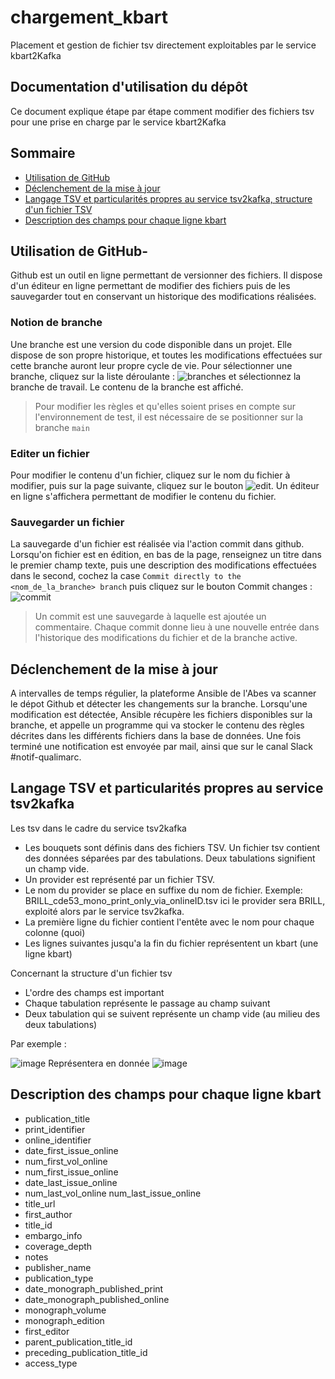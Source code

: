 # chargement_kbart
Placement et gestion de fichier tsv directement exploitables par le service kbart2Kafka

## Documentation d'utilisation du dépôt

Ce document explique étape par étape comment modifier des fichiers tsv pour une prise en charge par le service kbart2Kafka

## Sommaire
- [Utilisation de GitHub](#1)
- [Déclenchement de la mise à jour](#2)
- [Langage TSV et particularités propres au service tsv2kafka, structure d'un fichier TSV](#3)
- [Description des champs pour chaque ligne kbart](#4)

## Utilisation de GitHub-  <a id="1"></a>
Github est un outil en ligne permettant de versionner des fichiers. Il dispose d'un éditeur en ligne permettant de modifier des fichiers puis de les sauvegarder tout en conservant un historique des modifications réalisées.

### Notion de branche
Une branche est une version du code disponible dans un projet. Elle dispose de son propre historique, et toutes les modifications effectuées sur cette branche auront leur propre cycle de vie. Pour sélectionner une branche, cliquez sur la liste déroulante : ![branches](https://user-images.githubusercontent.com/57490853/190959280-452d5f2b-a04e-4061-ac49-3bea09ddf00b.PNG) 
et sélectionnez la branche de travail. Le contenu de la branche est affiché.
> Pour modifier les règles et qu'elles soient prises en compte sur l'environnement de test, il est nécessaire de se 
> positionner sur la branche ``main``

### Editer un fichier
Pour modifier le contenu d'un fichier, cliquez sur le nom du fichier à modifier, puis sur la page suivante, cliquez sur le bouton ![edit](https://user-images.githubusercontent.com/57490853/190960013-f2216993-faee-468d-aee5-daf8dd0b41e3.PNG). Un éditeur en ligne s'affichera permettant de modifier le contenu du fichier.

### Sauvegarder un fichier
La sauvegarde d'un fichier est réalisée via l'action commit dans github. Lorsqu'on fichier est en édition, en bas de la page, renseignez un titre dans le premier champ texte, puis une description des modifications effectuées dans le second, cochez la case ``Commit directly to the <nom_de_la_branche> branch`` puis cliquez sur le bouton Commit changes :  
![commit](https://user-images.githubusercontent.com/57490853/190960543-e91a3708-9308-4f43-ad39-111ecb62a1ce.PNG) 
> Un commit est une sauvegarde à laquelle est ajoutée un commentaire.
> Chaque commit donne lieu à une nouvelle entrée dans l'historique des modifications du fichier et de la branche active.

## Déclenchement de la mise à jour <a id="2"></a>
A intervalles de temps régulier, la plateforme Ansible de l'Abes va scanner le dépot Github et détecter les changements sur la branche. Lorsqu'une modification est détectée, Ansible récupère les fichiers disponibles sur la branche, et appelle un programme qui va stocker le contenu des règles décrites dans les différents fichiers dans la base de données. Une fois terminé une notification est envoyée par mail, ainsi que sur le canal Slack #notif-qualimarc.

## Langage TSV et particularités propres au service tsv2kafka<a id="3"></a>

Les tsv dans le cadre du service tsv2kafka
- Les bouquets sont définis dans des fichiers TSV. Un fichier tsv contient des données séparées par des tabulations. Deux tabulations signifient un champ vide.
- Un provider est représenté par un fichier TSV.
- Le nom du provider se place en suffixe du nom de fichier. Exemple: BRILL_cde53_mono_print_only_via_onlineID.tsv ici le provider sera BRILL, exploité alors par le service tsv2kafka.
- La première ligne du fichier contient l'entête avec le nom pour chaque colonne (quoi)
- Les lignes suivantes jusqu'a la fin du fichier représentent un kbart (une ligne kbart)

Concernant la structure d'un fichier tsv
- L'ordre des champs est important
- Chaque tabulation représente le passage au champ suivant
- Deux tabulation qui se suivent représente un champ vide (au milieu des deux tabulations)

Par exemple :  

![image](https://user-images.githubusercontent.com/19894885/235693869-1b0fb07b-6ef7-4ca9-8e21-717fec9474cc.png)
Représentera en donnée
![image](https://user-images.githubusercontent.com/19894885/235694008-785b37a4-ba46-4277-9d34-0b0e6c4131bb.png)

## Description des champs pour chaque ligne kbart<a id="4"></a>
- publication_title	
- print_identifier	
- online_identifier	
- date_first_issue_online	
- num_first_vol_online	
- num_first_issue_online	
- date_last_issue_online	
- num_last_vol_online	num_last_issue_online	
- title_url	
- first_author	
- title_id	
- embargo_info	
- coverage_depth	
- notes	
- publisher_name	
- publication_type	
- date_monograph_published_print	
- date_monograph_published_online	
- monograph_volume	
- monograph_edition	
- first_editor	
- parent_publication_title_id	
- preceding_publication_title_id	
- access_type
